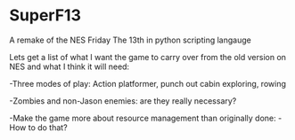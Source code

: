 # SuperF13
A remake of the NES Friday The 13th in python scripting langauge

Lets get a list of what I want the game to carry over from the old version on NES and what I think it will need:

-Three modes of play:  Action platformer, punch out cabin exploring, rowing

-Zombies and non-Jason enemies: are they really necessary?  

-Make the game more about resource management than originally done:
  -How to do that?

